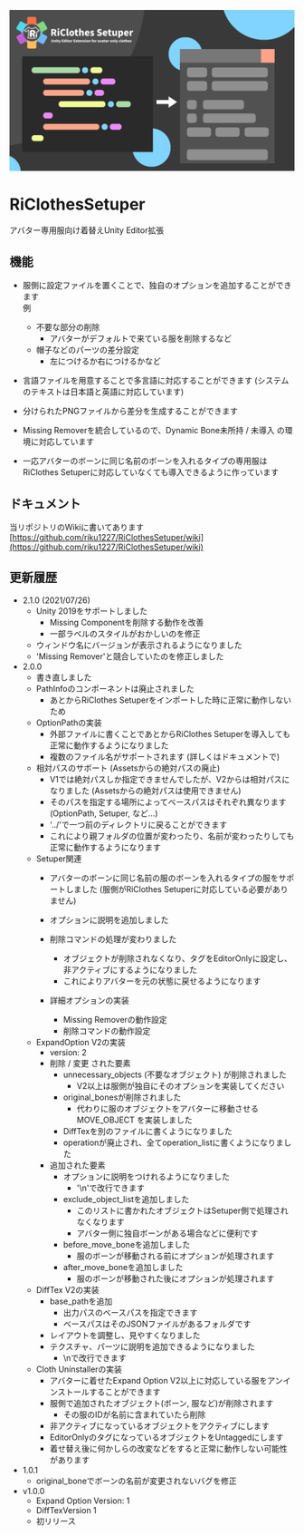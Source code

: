 ![COVER_IMAGE](_resources/cover.png)
# RiClothesSetuper
アバター専用服向け着替えUnity Editor拡張

## 機能
* 服側に設定ファイルを置くことで、独自のオプションを追加することができます  
例  
  * 不要な部分の削除
    * アバターがデフォルトで来ている服を削除するなど  
  * 帽子などのパーツの差分設定
    * 左につけるか右につけるかなど

* 言語ファイルを用意することで多言語に対応することができます (システムのテキストは日本語と英語に対応しています)

* 分けられたPNGファイルから差分を生成することができます

* Missing Removerを統合しているので、Dynamic Bone未所持 / 未導入 の環境に対応しています

* 一応アバターのボーンに同じ名前のボーンを入れるタイプの専用服はRiClothes Setuperに対応していなくても導入できるように作っています  

## ドキュメント
当リポジトリのWikiに書いてあります  
[https://github.com/riku1227/RiClothesSetuper/wiki](https://github.com/riku1227/RiClothesSetuper/wiki)

## 更新履歴
* 2.1.0 (2021/07/26)
  * Unity 2019をサポートしました
    * Missing Componentを削除する動作を改善
    * 一部ラベルのスタイルがおかしいのを修正
  * ウィンドウ名にバージョンが表示されるようになりました
  * 'Missing Remover'と競合していたのを修正しました
* 2.0.0
  * 書き直しました
  * PathInfoのコンポーネントは廃止されました  
    * あとからRiClothes Setuperをインポートした時に正常に動作しないため
  * OptionPathの実装
    * 外部ファイルに書くことであとからRiClothes Setuperを導入しても正常に動作するようになりました
    * 複数のファイル名がサポートされます (詳しくはドキュメントで)
  * 相対パスのサポート (Assetsからの絶対パスの廃止)
    * V1では絶対パスしか指定できませんでしたが、V2からは相対パスになりました (Assetsからの絶対パスは使用できません)
    * そのパスを指定する場所によってベースパスはそれぞれ異なります (OptionPath, Setuper, など...)
    * '../'で一つ前のディレクトリに戻ることができます
    * これにより親フォルダの位置が変わったり、名前が変わったりしても正常に動作するようになります
  * Setuper関連
    * アバターのボーンに同じ名前の服のボーンを入れるタイプの服をサポートしました (服側がRiClothes Setuperに対応している必要がありません)
    * オプションに説明を追加しました
    * 削除コマンドの処理が変わりました
      * オブジェクトが削除されなくなり、タグをEditorOnlyに設定し、非アクティブにするようになりました
      * これによりアバターを元の状態に戻せるようになります
    
    * 詳細オプションの実装
      * Missing Removerの動作設定
      * 削除コマンドの動作設定
  * ExpandOption V2の実装
    * version: 2
    * 削除 / 変更 された要素
      * unnecessary_objects (不要なオブジェクト) が削除されました
        * V2以上は服側が独自にそのオプションを実装してください
      * original_bonesが削除されました
        * 代わりに服のオブジェクトをアバターに移動させる MOVE_OBJECT を実装しました
      * DiffTexを別のファイルに書くようになりました
      * operationが廃止され、全てoperation_listに書くようになりました
    * 追加された要素
      * オプションに説明をつけれるようになりました
        * '\n'で改行できます
      * exclude_object_listを追加しました
        * このリストに書かれたオブジェクトはSetuper側で処理されなくなります
        * アバター側に独自ボーンがある場合などに便利です
      * before_move_boneを追加しました
        * 服のボーンが移動される前にオプションが処理されます
      * after_move_boneを追加しました
        * 服のボーンが移動された後にオプションが処理されます
  * DiffTex V2の実装
    * base_pathを追加
      * 出力パスのベースパスを指定できます
      * ベースパスはそのJSONファイルがあるフォルダです
    * レイアウトを調整し、見やすくなりました
    * テクスチャ、パーツに説明を追加できるようになりました
      * \nで改行できます
  * Cloth Uninstallerの実装
    * アバターに着せたExpand Option V2以上に対応している服をアンインストールすることができます
    * 服側で追加されたオブジェクト(ボーン, 服など)が削除されます
      * その服のIDが名前に含まれていたら削除
    * 非アクティブになっているオブジェクトをアクティブにします
    * EditorOnlyのタグになっているオブジェクトをUntaggedにします
    * 着せ替え後に何かしらの改変などをすると正常に動作しない可能性があります
* 1.0.1
  * original_boneでボーンの名前が変更されないバグを修正
* v1.0.0
  * Expand Option Version: 1
  * DiffTexVersion 1
  * 初リリース